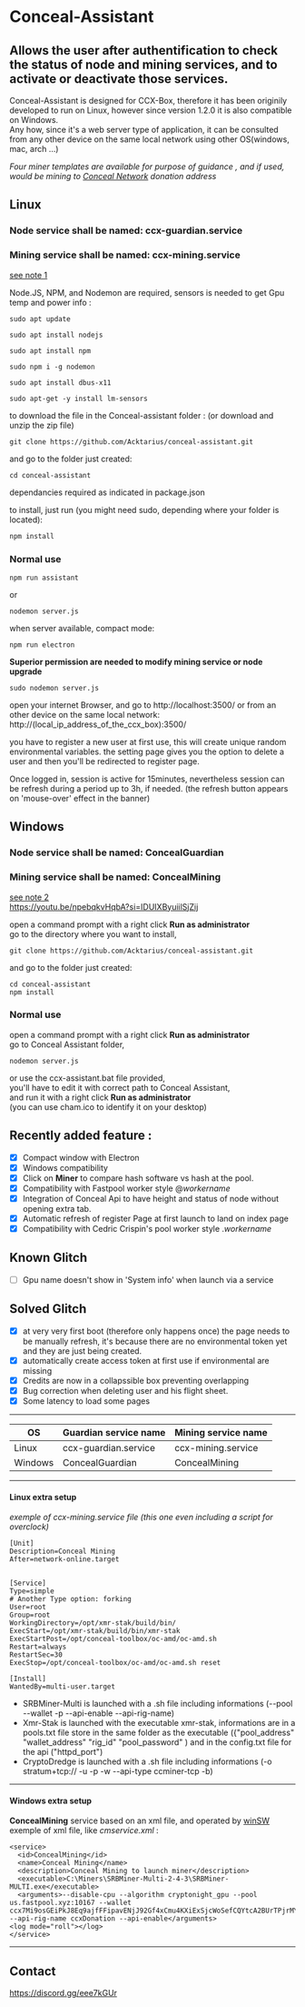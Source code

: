 # Conceal-Assistant

## Allows the user after authentification to check the status of node and mining services, and to activate or deactivate those services.
Conceal-Assistant is designed for CCX-Box, therefore it has been originily developed to run on Linux, however since version 1.2.0 it is also compatible on Windows.    
Any how, since it's a web server type of application, it can be consulted from any other device on the same local network using other OS(windows, mac,  arch ...)  

*Four miner templates are available for purpose of guidance , and if used, would be mining to [Conceal Network](https://conceal.network) donation address*

## Linux
### Node service shall be named: ccx-guardian.service  
### Mining service shall be named: ccx-mining.service  
[see note 1](#linux-extra-setup)  


Node.JS, NPM, and Nodemon are required, sensors is needed to get Gpu temp and power info :

```
sudo apt update

sudo apt install nodejs

sudo apt install npm

sudo npm i -g nodemon

sudo apt install dbus-x11

sudo apt-get -y install lm-sensors
```
to download the file in the Conceal-assistant folder :
(or download and unzip the zip file)
```
git clone https://github.com/Acktarius/conceal-assistant.git
```
and go to the folder just created:
```
cd conceal-assistant
```
dependancies required as indicated in package.json

to install, just run (you might need sudo, depending where your folder is located):
```
npm install 
```


### Normal use
```
npm run assistant
```
or
```
nodemon server.js  
```
when server available, compact mode:
```
npm run electron
```
**Superior permission are needed to modify mining service or node upgrade**
```
sudo nodemon server.js
```
open your internet Browser, and go to http://localhost:3500/
or from an other device on the same local network: http://(local_ip_address_of_the_ccx_box):3500/

you have to register a new user at first use, this will create unique random environmental variables.
the setting page gives you the option to delete a user and then  you'll be redirected to register page.

Once logged in, session is active for 15minutes, nevertheless session can be refresh
during a period up to 3h, if needed. (the refresh button appears on 'mouse-over' effect in the banner)

## Windows
### Node service shall be named: ConcealGuardian 
### Mining service shall be named: ConcealMining  
[see note 2](#windows-extra-setup)  
<https://youtu.be/npebqkvHqbA?si=IDUIXByuiilSjZij>  

open a command prompt with a right click **Run as administrator**  
go to the directory where you want to install,
```
git clone https://github.com/Acktarius/conceal-assistant.git
```
and go to the folder just created:
```
cd conceal-assistant
npm install 
```  

### Normal use
open a command prompt with a right click **Run as administrator**  
go to Conceal Assistant folder,
```
nodemon server.js
```

or use the ccx-assistant.bat file provided,  
you'll have to edit it with correct path to Conceal Assistant,  
and run it with a right click **Run as administrator**  
(you can use cham.ico to identify it on your desktop)

## Recently added feature :
- [x] Compact window with Electron
- [x] Windows compatibility
- [x] Click on **Miner** to compare hash software vs hash at the pool.
- [x] Compatibility with Fastpool worker style @*workername*
- [x] Integration of Conceal Api to have height and status of node without opening extra tab. 
- [x] Automatic refresh of register Page at first launch to land on index page
- [x] Compatibility with Cedric Crispin's pool worker style .*workername*

## Known Glitch
- [ ] Gpu name doesn't show in 'System info' when launch via a service

## Solved Glitch
- [x] at very very first boot (therefore only happens once) the page needs to be manually
refresh, it's because there are no environmental token yet and they are just being created.
- [x] automatically create access token at first use if environmental are missing
- [x] Credits are now in a collapssible box preventing overlapping
- [x] Bug correction when deleting user and his flight sheet.
- [x] Some latency to load some pages

---

| OS         | Guardian service name | Mining service name  |
| ---------- | --------------------- | -------------------- |
| Linux      | ccx-guardian.service  | ccx-mining.service   |
| Windows    | ConcealGuardian       | ConcealMining        |

---
 
#### Linux extra setup
*exemple of ccx-mining.service file (this one even including a script for overclock)* 
```
[Unit]
Description=Conceal Mining
After=network-online.target


[Service]
Type=simple
# Another Type option: forking
User=root
Group=root
WorkingDirectory=/opt/xmr-stak/build/bin/
ExecStart=/opt/xmr-stak/build/bin/xmr-stak
ExecStartPost=/opt/conceal-toolbox/oc-amd/oc-amd.sh
Restart=always
RestartSec=30
ExecStop=/opt/conceal-toolbox/oc-amd/oc-amd.sh reset

[Install]
WantedBy=multi-user.target
```

- SRBMiner-Multi is launched with a .sh file including informations (--pool --wallet -p --api-enable --api-rig-name)
- Xmr-Stak is launched with the executable xmr-stak, informations are in a pools.txt file store in the same folder as the executable ({"pool_address" "wallet_address" "rig_id" "pool_password" ) and in the config.txt file for the api ("httpd_port")
- CryptoDredge is launched with a .sh file including informations (-o stratum+tcp:// -u -p -w --api-type ccminer-tcp -b)

---

#### Windows extra setup
**ConcealMining** service based on an xml file, and operated by [winSW](https://github.com/winsw/winsw)  
exemple of xml file, like *cmservice.xml* :  
```
<service>
  <id>ConcealMining</id>
  <name>Conceal Mining</name>
  <description>Conceal Mining to launch miner</description>
  <executable>C:\Miners\SRBMiner-Multi-2-4-3\SRBMiner-MULTI.exe</executable>
  <arguments>--disable-cpu --algorithm cryptonight_gpu --pool us.fastpool.xyz:10167 --wallet ccx7Mi9osGEiPkJ8Eq9ajfFFipavENjJ92Gf4xCmu4KXiExSjcWoSefCQYtcA2BUrTPjrMY5pssgMNPRxaR1DXtj3TvTJG6LRo@ccxDonation --api-rig-name ccxDonation --api-enable</arguments>
<log mode="roll"></log>
</service>
```

---

## Contact
https://discord.gg/eee7kGUr

